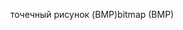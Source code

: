 <span data-ttu-id="cc2ac-101">точечный рисунок (BMP)</span><span class="sxs-lookup"><span data-stu-id="cc2ac-101">bitmap (BMP)</span></span>